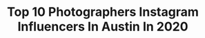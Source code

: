 ---
title: Top 10 Photographers Instagram Influencers In Austin In 2020
description: >-
  Find top photographers Instagram influencers in Austin in 2020. Most popular hashtags: #photography #photographer #bealpha #sonyalpha.
platform: Instagram
profiles:
  - username: "marshalltidrickphoto"
    fullname: >-
      Marshall Tidrick
    location: "United States"
    followers: 5514
    engagement: 602
    commentsToLikes: 0.062132
    id: ck5c8nyvf9vsd0i117ewf8wtn
    verified: false
    hashtags: ""
  - username: "mr.austinryde"
    fullname: >-
      austin ryde
    location: "United States"
    followers: 29968
    engagement: 254
    commentsToLikes: 0.026725
    id: ck5caroa0dzys0i11d9t7b2qn
    verified: false
    hashtags: "#mrsworld, #missutusa, #chiefs, #superbowl2020"
  - username: "johnnyradelat"
    fullname: >-
      JohnnyRadelat
    location: "United States"
    followers: 9586
    engagement: 626
    commentsToLikes: 0.056908
    id: ck15tdfeshk4y0i19ylifudnk
    verified: false
    hashtags: "#repost, #rocknroll, #atxtakeover, #nikon"
  - username: "lyndoco"
    fullname: >-
      Lyndon Core | Lyndoco
    location: "United States"
    followers: 18480
    engagement: 955
    commentsToLikes: 0.014364
    id: ck8wgfhcuh99k0j78synw4z8r
    verified: false
    hashtags: "#photoshoot, #phototricks, #artistsoftiktok, #buthaveyouseen"
  - username: "ushakova.yulia"
    fullname: >-
      Yulia Ushakova
    location: "United States"
    followers: 2805
    engagement: 1044
    commentsToLikes: 0.014078
    id: ck8tcunms0qwv0j78q9ow87k7
    verified: false
    hashtags: "#redwings, #venicecalifornia, #coffeetime, #myfrskates"
  - username: "flowkyte"
    fullname: >-
      Ryan Kyte | Texas Photographer
    location: "United States"
    followers: 3581
    engagement: 1059
    commentsToLikes: 0.082318
    id: ck138afttfafn0i19lsixs01x
    verified: false
    hashtags: "#landscapephotography, #naturalutah, #wondermore, #goldenhour"
  - username: "westonrichey"
    fullname: >-
      Weston Richey Love Island
    location: "United States"
    followers: 96124
    engagement: 576
    commentsToLikes: 0.014416
    id: ck0ubeq8recxa0i19wrs0vx6w
    verified: false
    hashtags: "#californiaadventure, #adventureland, #gucci, #tattoostyle"
  - username: "matthewkazarianism"
    fullname: >-
      Matthew Kazarian
    location: "United States"
    followers: 15399
    engagement: 298
    commentsToLikes: 0.032887
    id: ck5ciz2h3tnta0i1147vdl6a9
    verified: false
    hashtags: "#theriseofskywalker, #elevatehairacademy, #avedaartists, #elevatecolor"
  - username: "rudyramirez_rrj"
    fullname: >-
      Rudy Ramirez Jr | Photographer
    location: "United States"
    followers: 2545
    engagement: 1247
    commentsToLikes: 0.058529
    id: ck0vyct9d3cg30i197wb91wpe
    verified: false
    hashtags: "#ig, #outside, #bayareabuzz, #sfgate"
  - username: "austinbirthphotos"
    fullname: >-
      Kayla Grey, Birth Photographer
    location: "United States"
    followers: 36124
    engagement: 372
    commentsToLikes: 0.021646
    id: ck14lbw2htvr30i19sgchva5b
    verified: false
    hashtags: "#instinctualbirth, #hypnobirthing, #thisishomebirth, #childbirth"
---
